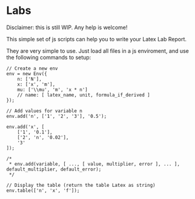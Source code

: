 # Labs

Disclaimer: this is still WIP. Any help is welcome!

This simple set of js scripts can help you to write your Latex Lab Report.  

They are very simple to use. Just load all files in a js enviroment, and use the following commands to setup:

	// Create a new env
	env = new Env({
		n: ['N'],
		x: ['x', 'm'],
		mu: ['\\mu', 'm', 'x * n']
		// name: [ latex_name, unit, formula_if_derived ]
	});

	// Add values for variable n
	env.add('n', ['1', '2', '3'], '0.5');

	env.add('x', [
		['1', '0.1'],
		['2', 'n', '0.02'],
		'3'
	]);

	/*
	 * env.add(variable, [ ..., [ value, multiplier, error ], ... ], default_multiplier, default_error);
	 */

	// Display the table (return the table Latex as string)
	env.table(['n', 'x', 'f']);
